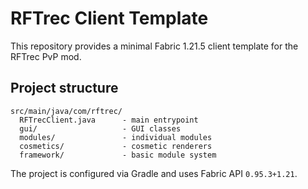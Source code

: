 # RFTrec Client Template

This repository provides a minimal Fabric 1.21.5 client template for the RFTrec PvP mod.

## Project structure
```
src/main/java/com/rftrec/
  RFTrecClient.java      - main entrypoint
  gui/                   - GUI classes
  modules/               - individual modules
  cosmetics/             - cosmetic renderers
  framework/             - basic module system
```

The project is configured via Gradle and uses Fabric API `0.95.3+1.21`.
